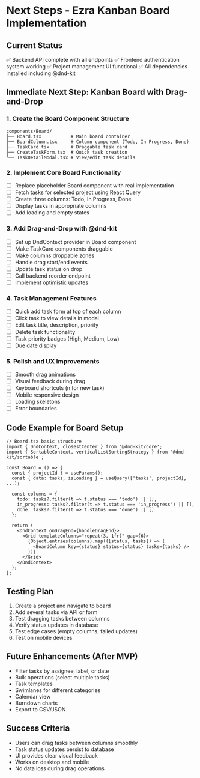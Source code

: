 # Next Steps - Ezra Kanban Board Implementation

## Current Status
✅ Backend API complete with all endpoints
✅ Frontend authentication system working
✅ Project management UI functional
✅ All dependencies installed including @dnd-kit

## Immediate Next Step: Kanban Board with Drag-and-Drop

### 1. Create the Board Component Structure
```
components/Board/
├── Board.tsx           # Main board container
├── BoardColumn.tsx     # Column component (Todo, In Progress, Done)
├── TaskCard.tsx        # Draggable task card
├── CreateTaskForm.tsx  # Quick task creation
└── TaskDetailModal.tsx # View/edit task details
```

### 2. Implement Core Board Functionality
- [ ] Replace placeholder Board component with real implementation
- [ ] Fetch tasks for selected project using React Query
- [ ] Create three columns: Todo, In Progress, Done
- [ ] Display tasks in appropriate columns
- [ ] Add loading and empty states

### 3. Add Drag-and-Drop with @dnd-kit
- [ ] Set up DndContext provider in Board component
- [ ] Make TaskCard components draggable
- [ ] Make columns droppable zones
- [ ] Handle drag start/end events
- [ ] Update task status on drop
- [ ] Call backend reorder endpoint
- [ ] Implement optimistic updates

### 4. Task Management Features
- [ ] Quick add task form at top of each column
- [ ] Click task to view details in modal
- [ ] Edit task title, description, priority
- [ ] Delete task functionality
- [ ] Task priority badges (High, Medium, Low)
- [ ] Due date display

### 5. Polish and UX Improvements
- [ ] Smooth drag animations
- [ ] Visual feedback during drag
- [ ] Keyboard shortcuts (n for new task)
- [ ] Mobile responsive design
- [ ] Loading skeletons
- [ ] Error boundaries

## Code Example for Board Setup

```tsx
// Board.tsx basic structure
import { DndContext, closestCenter } from '@dnd-kit/core';
import { SortableContext, verticalListSortingStrategy } from '@dnd-kit/sortable';

const Board = () => {
  const { projectId } = useParams();
  const { data: tasks, isLoading } = useQuery(['tasks', projectId], ...);
  
  const columns = {
    todo: tasks?.filter(t => t.status === 'todo') || [],
    in_progress: tasks?.filter(t => t.status === 'in_progress') || [],
    done: tasks?.filter(t => t.status === 'done') || []
  };
  
  return (
    <DndContext onDragEnd={handleDragEnd}>
      <Grid templateColumns="repeat(3, 1fr)" gap={6}>
        {Object.entries(columns).map(([status, tasks]) => (
          <BoardColumn key={status} status={status} tasks={tasks} />
        ))}
      </Grid>
    </DndContext>
  );
};
```

## Testing Plan
1. Create a project and navigate to board
2. Add several tasks via API or form
3. Test dragging tasks between columns
4. Verify status updates in database
5. Test edge cases (empty columns, failed updates)
6. Test on mobile devices

## Future Enhancements (After MVP)
- Filter tasks by assignee, label, or date
- Bulk operations (select multiple tasks)
- Task templates
- Swimlanes for different categories
- Calendar view
- Burndown charts
- Export to CSV/JSON

## Success Criteria
- Users can drag tasks between columns smoothly
- Task status updates persist to database
- UI provides clear visual feedback
- Works on desktop and mobile
- No data loss during drag operations
